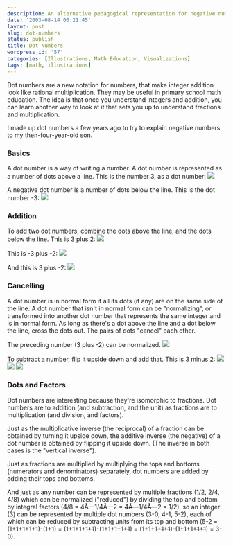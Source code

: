 ```yaml
---
description: An alternative pedagogical representation for negative numbers
date: '2003-08-14 06:21:45'
layout: post
slug: dot-numbers
status: publish
title: Dot Numbers
wordpress_id: '57'
categories: [Illustrations, Math Education, Visualizations]
tags: [math, illustrations]
---
```


Dot numbers are a new notation for numbers, that make integer addition look like rational multiplication.  They may be useful in primary school math education.  The idea is that once you understand integers and addition, you can learn another way to look at it that sets you up to understand fractions and multiplication.

I made up dot numbers a few years ago to try to explain negative numbers to my then-four-year-old son.

### Basics

A dot number is a way of writing a number.  A dot number is represented as a number of dots above a line.  This is the number 3, as a dot number:
![](http://osteele.com/images/2003/mirror-3.png)

A negative dot number is a number of dots below the line.  This is the dot number -3:
![](http://osteele.com/images/2003/mirror--3.png).

### Addition

To add two dot numbers, combine the dots above the line, and the dots below the line.  This is 3 plus 2:
![](http://osteele.com/images/2003/mirror-3+2.png)

This is -3 plus -2:
![](http://osteele.com/images/2003/mirror--3-2.png)

And this is 3 plus -2:
![](http://osteele.com/images/2003/mirror-3+-2.png)

### Cancelling

A dot number is in normal form if all its dots (if any) are on the same side of the line.  A dot number that isn't in normal form can be "normalizing", or transformed into another dot number that represents the same integer and is in normal form.  As long as there's a dot above the line and a dot below the line, cross the dots out.  The pairs of dots "cancel" each other.

The preceding number (3 plus -2) can be normalized.
![](http://osteele.com/images/2003/mirror-3-2-normalize.png)

To subtract a number, flip it upside down and add that.   This is 3 minus 2:
![](http://osteele.com/images/2003/mirror-3-2.png)
![](http://osteele.com/images/2003/mirror-3+-2.png)
![](http://osteele.com/images/2003/mirror-3-2-normalize.png)

### Dots and Factors

Dot numbers are interesting because they're isomorphic to fractions.  Dot numbers are to addition (and subtraction, and the unit) as fractions are to multiplication (and division, and factors).

Just as the multiplicative inverse (the reciprocal) of a fraction can be obtained by turning it upside down, the additive inverse (the negative) of a dot number is obtained by flipping it upside down.  (The inverse in both cases is the "vertical inverse").

Just as fractions are multiplied by multiplying the tops and bottoms (numerators and denominators) separately, dot numbers are added by adding their tops and bottoms.

And just as any number can be represented by multiple fractions (1/2, 2/4, 4/8) which can be normalized ("reduced") by dividing the top and bottom by integral factors (4/8 = 4Ã—1/4Ã—2 = <strike>4Ã—</strike>1/<strike>4Ã—</strike>2 = 1/2), so an integer (3) can be represented by multiple dot numbers (3-0, 4-1, 5-2), each of which can be reduced by subtracting units from its top and bottom (5-2 = (1+1+1+1+1)-(1+1) = (1+1+1+1<strike>+1</strike>)-(1+1+1+1<strike>+1</strike>) = (1+1+1<strike>+1+1</strike>)-(1+1+1<strike>+1+1</strike>) = 3-0).
